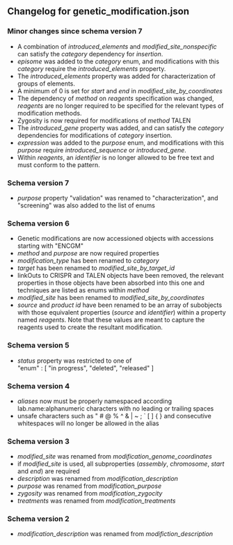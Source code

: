 ## Changelog for genetic_modification.json

### Minor changes since schema version 7

* A combination of *introduced_elements* and *modified_site_nonspecific* can satisfy the *category* dependency for *insertion*.
* *episome* was added to the *category* enum, and modifications with this *category* require the *introduced_elements* property.
* The *introduced_elements* property was added for characterization of groups of elements.
* A minimum of 0 is set for *start* and *end* in *modified_site_by_coordinates*
* The dependency of *method* on *reagents* specification was changed, *reagents* are no longer required to be specified for the relevant types of modification methods.
* Zygosity is now required for modifications of *method* TALEN
* The *introduced_gene* property was added, and can satisfy the *category* dependencies for modifications of *category* insertion.
* *expression* was added to the *purpose* enum, and modifications with this *purpose* require *introduced_sequence* or *introduced_gene*.
* Within *reagents*, an *identifier* is no longer allowed to be free text and must conform to the pattern.

### Schema version 7

* *purpose* property "validation" was renamed to "characterization", and "screening" was also added to the list of enums

### Schema version 6

* Genetic modifications are now accessioned objects with accessions starting with "ENCGM"
* *method* and *purpose* are now required properties
* *modification_type* has been renamed to *category*
* *target* has been renamed to *modified_site_by_target_id*
* linkOuts to CRISPR and TALEN objects have been removed, the relevant properties in those objects have been absorbed into this one and techniques are listed as enums within *method*
* *modified_site* has been renamed to *modified_site_by_coordinates*
* *source* and *product id* have been renamed to be an array of subobjects with those equivalent properties (*source* and *identifier*) within a property named *reagents*. Note that these values are meant to capture the reagents used to create the resultant modification.

### Schema version 5

* *status* property was restricted to one of  
    "enum" : [
        "in progress",
        "deleted",
        "released"
    ]

### Schema version 4

* *aliases* now must be properly namespaced according lab.name:alphanumeric characters with no leading or trailing spaces
* unsafe characters such as " # @ % ^ & | ~ ; ` [ ] { } and consecutive whitespaces will no longer be allowed in the alias

### Schema version 3

* *modified_site* was renamed from *modification_genome_coordinates*
* if *modified_site* is used, all subproperties (*assembly*, *chromosome*, *start* and *end*) are required
* *description* was renamed from *modification_description*
* *purpose* was renamed from *modification_purpose*
* *zygosity* was renamed from *modification_zygocity*
* *treatments* was renamed from *modification_treatments*

### Schema version 2

* *modification_description* was renamed from *modifiction_description*
